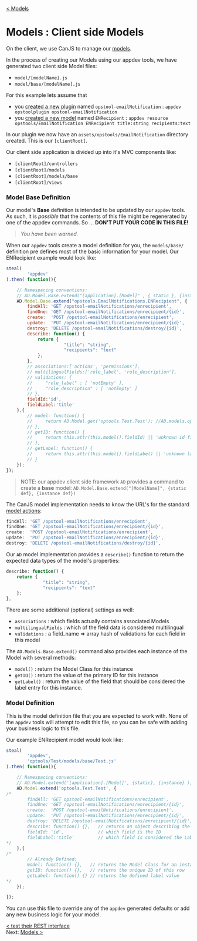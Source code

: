 [< Models](develop_models.md)
# Models : Client side Models

On the client, we use CanJS to manage our [models](http://canjs.com/docs/can.Model.html).  

In the process of creating our Models using our appdev tools, we have generated two client side Model files:

+ `model/[modelName].js`  
+ `model/base/[modelName].js`

For this example lets assume that

+ you [created a new plugin](develop_plugin_opstool.md) named `opstool-emailNotification` :  `appdev opstoolplugin opstool-emailNotification`
+ you [created a new model](develop_models_01_a_sailsManaged.md) named `ENRecipient` : `appdev resource opstools/EmailNotification ENRecipient title:string recipients:text`

In our plugin we now have an `assets/opstools/EmailNotification` directory created.  This is our `[clientRoot]`.  

Our client side application is divided up into it's MVC components like:

+ `[clientRoot]/controllers`
+ `[clientRoot]/models`
+ `[clientRoot]/models/base`
+ `[clientRoot]/views`


### Model Base Definition
Our model's **Base** definition is intended to be updated by our `appdev` tools.  As such, it is *possible* that the contents of this file might be regenerated by one of the appdev commands.  So ... **DON'T PUT YOUR CODE IN THIS FILE!**  
>*You have been warned.*

When our `appdev` tools create a model definition for you, the `models/base/` definition pre defines most of the basic information for your model.  Our ENRecipient example would look like:

```javascript
steal(
        'appdev'
).then( function(){

    // Namespacing conventions:
    // AD.Model.Base.extend("[application].[Model]" , { static }, {instance} );  --> Object
    AD.Model.Base.extend("opstools.EmailNotifications.ENRecipient", {
        findAll: 'GET /opstool-emailNotifications/enrecipient',
        findOne: 'GET /opstool-emailNotifications/enrecipient/{id}',
        create:  'POST /opstool-emailNotifications/enrecipient',
        update:  'PUT /opstool-emailNotifications/enrecipient/{id}',
        destroy: 'DELETE /opstool-emailNotifications/destroy/{id}',
        describe: function() {
            return {
                      "title": "string",
                      "recipients": "text"
            };
        },
        // associations:['actions', 'permissions'],
        // multilingualFields:['role_label', 'role_description'],
        // validations: {
        //     "role_label" : [ 'notEmpty' ],
        //     "role_description" : [ 'notEmpty' ]
        // },
        fieldId:'id',
        fieldLabel:'title'
    },{
        // model: function() {
        //     return AD.Model.get('optools.Test.Test'); //AD.models.optools.Test.Test;
        // },
        // getID: function() {
        //     return this.attr(this.model().fieldId) || 'unknown id field';
        // },
        // getLabel: function() {
        //     return this.attr(this.model().fieldLabel) || 'unknown label field';
        // }
    });
});

```

> NOTE: our appdev client side framework `AD` provides a command to create a **base** model: `AD.Model.Base.extend("[ModelName]", {static def}, {instance def})`

The CanJS model implementation needs to know the URL's for the standard [model actions](http://canjs.com/docs/can.Model.html):
```javascript
findAll: 'GET /opstool-emailNotifications/enrecipient',
findOne: 'GET /opstool-emailNotifications/enrecipient/{id}',
create:  'POST /opstool-emailNotifications/enrecipient',
update:  'PUT /opstool-emailNotifications/enrecipient/{id}',
destroy: 'DELETE /opstool-emailNotifications/destroy/{id}',
```

Our `AD` model implementation provides a `describe()` function to return the expected data types of the model's properties:
```javascript
describe: function() {
    return {
              "title": "string",
              "recipients": "text"
    };
},
```

There are some additional (optional) settings as well:

+ `associations` : which fields actually contains associated Models
+ `multilingualFields` : which of the field data is considered multilingual
+ `validations` : a field_name => array hash of validations for each field in this model

The `AD.Models.Base.extend()` command also provides each instance of the Model with several methods:

+ `model()` : return the Model Class for this instance
+ `getID()` : return the value of the primary ID for this instance
+ `getLabel()` : return the value of the field that should be considered the label entry for this instance.


### Model Definition

This is the model definition file that you are expected to work with.  None of the `appdev` tools will attempt to edit this file, so you can be safe with adding your business logic to this file.

Our example ENRecipient model would look like:
```javascript
steal(
        'appdev',
        'optools/Test/models/base/Test.js'
).then( function(){

    // Namespacing conventions:
    // AD.Model.extend('[application].[Model]', {static}, {instance} );  --> Object
    AD.Model.extend('optools.Test.Test', {
/*
        findAll: 'GET opstool-emailNotifications/enrecipient',
        findOne: 'GET /opstool-emailNotifications/enrecipient/{id}',
        create:  'POST /opstool-emailNotifications/enrecipient',
        update:  'PUT /opstool-emailNotifications/enrecipient/{id}',
        destroy: 'DELETE /opstool-emailNotifications/enrecipient/{id}',
        describe: function() {},   // returns an object describing the Model definition
        fieldId: 'id',             // which field is the ID
        fieldLabel:'title'         // which field is considered the Label
*/
    },{
/*
        // Already Defined:
        model: function() {},   // returns the Model Class for an instance
        getID: function() {},   // returns the unique ID of this row
        getLabel: function() {} // returns the defined label value
*/
    });

});
```

You can use this file to override any of the `appdev` generated defaults or add any new business logic for your model.


[< test their REST interface](develop_models_03_testBlueprints.md)    
Next: [Models >](develop_models.md)